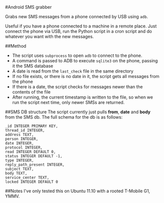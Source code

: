 #Android SMS grabber

Grabs new SMS messages from a phone connected by USB using `adb`.

Useful if you have a phone connected to a machine in a remote place. Just connect the phone via USB, run the Python script in a cron script and do whatever you want with the new messages.


##Method
* The script uses `subprocess` to open `adb` to connect to the phone.
* A command is passed to ADB to execute `sqlite3` on the phone, passing it the SMS database
* A date is read from the `last_check` file in the same directory
* If no file exists, or there is no date in it, the script gets all messages from the phone
* If there is a date, the script checks for messages newer than the contents of the file
* After running, the current timestamp is written to the file, so when we run the script next time, only newer SMSs are returned.


##SMS DB structure
The script currently just pulls __from__, __date__ and __body__ from the SMS db. The full schema for the db is as follows:

	_id INTEGER PRIMARY KEY,
	thread_id INTEGER,
	address TEXT,
	person INTEGER,
	date INTEGER,
	protocol INTEGER,
	read INTEGER DEFAULT 0,
	status INTEGER DEFAULT -1,
	type INTEGER,
	reply_path_present INTEGER,
	subject TEXT,
	body TEXT,
	service_center TEXT,
	locked INTEGER DEFAULT 0


##Notes
I've only tested this on Ubuntu 11.10 with a rooted T-Mobile G1, YMMV.
